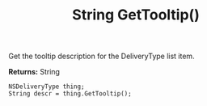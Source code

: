 ﻿---
uid: crmscript_ref_NSDeliveryType_GetTooltip
title: String GetTooltip()
intellisense: NSDeliveryType.GetTooltip
keywords: NSDeliveryType, GetTooltip
so.topic: reference
---

Get the tooltip description for the DeliveryType list item.

**Returns:** String

```crmscript
NSDeliveryType thing;
String descr = thing.GetTooltip();
```


